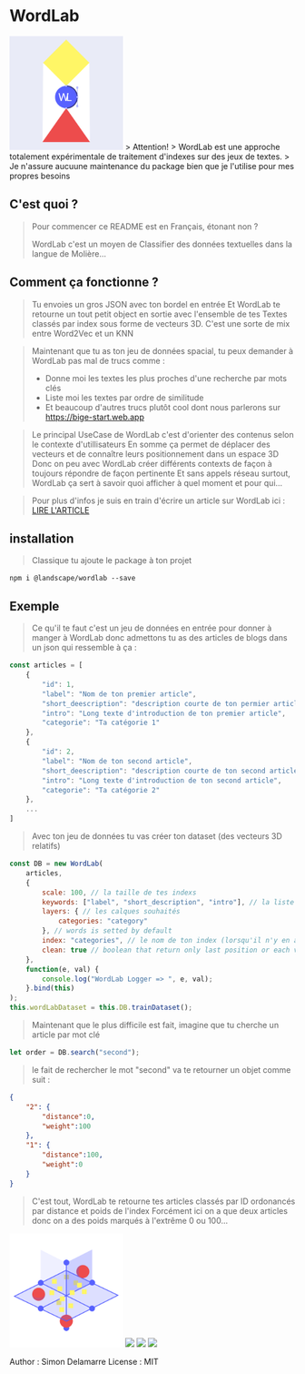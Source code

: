 # WordLab

<img src="./assets/wordlab.svg" style="width:200px;" width="200">
> Attention! 
> WordLab est une approche totalement expérimentale de traitement d'indexes sur des jeux de textes.
> Je n'assure aucuune maintenance du package bien que je l'utilise pour mes propres besoins

## C'est quoi ?

> Pour commencer ce README est en Français, étonant non ?
> 
> WordLab c'est un moyen de Classifier des données textuelles dans la langue de Molière...

## Comment ça fonctionne ?

> Tu envoies un gros JSON avec ton bordel en entrée
> Et WordLab te retourne un tout petit object en sortie avec l'ensemble de tes Textes classés par index sous forme de vecteurs 3D.
> C'est une sorte de mix entre Word2Vec et un KNN

> Maintenant que tu as ton jeu de données spacial, tu peux demander à WordLab pas mal de trucs comme :
>    - Donne moi les textes les plus proches d'une recherche par mots clés
>    - Liste moi les textes par ordre de similitude
>    - Et beaucoup d'autres trucs plutôt cool dont nous parlerons sur https://bige-start.web.app

> Le principal UseCase de WordLab c'est d'orienter des contenus selon le contexte d'utillisateurs
> En somme ça permet de déplacer des vecteurs et de connaître leurs positionnement dans un espace 3D
> Donc on peu avec WordLab créer différents contexts de façon à toujours répondre de façon pertinente 
> Et sans appels réseau surtout, WordLab ça sert à savoir quoi afficher à quel moment et pour qui...

> Pour plus d'infos je suis en train d'écrire un article sur WordLab ici :
> [LIRE L'ARTICLE](https://bige-start.web.app/feeds/wordlab-la-base-de-donnee-vectorielle-cree-specialement-pour-bige)

## installation

> Classique tu ajoute le package à ton projet
```
npm i @landscape/wordlab --save
```

## Exemple

> Ce qu'il te faut c'est un jeu de données en entrée pour donner à manger à WordLab 
> donc admettons tu as des articles de blogs dans un json qui ressemble à ça :

```javascript
const articles = [
    {
        "id": 1,
        "label": "Nom de ton premier article",
        "short_deescription": "description courte de ton permier article",
        "intro": "Long texte d'introduction de ton premier article",
        "categorie": "Ta catégorie 1"
    },
    {
        "id": 2,
        "label": "Nom de ton second article",
        "short_deescription": "description courte de ton second article",
        "intro": "Long texte d'introduction de ton second article",
        "categorie": "Ta catégorie 2"
    },
    ...
]
```

> Avec ton jeu de données tu vas créer ton dataset (des vecteurs 3D relatifs)

```javascript
const DB = new WordLab(
    articles,
    {
        scale: 100, // la taille de tes indexs
        keywords: ["label", "short_description", "intro"], // la liste des labels de type String à parser
        layers: { // les calques souhaités
            categories: "category"
        }, // words is setted by default
        index: "categories", // le nom de ton index (lorsqu'il n'y en a qu'un seul, oui oui on peu en avoir plusieurs...)
        clean: true // boolean that return only last position or each vectors evolutions
    },
    function(e, val) {
        console.log("WordLab Logger => ", e, val);
    }.bind(this)
);
this.wordLabDataset = this.DB.trainDataset();
```

> Maintenant que le plus difficile est fait, imagine que tu cherche un article par mot clé

```javascript
let order = DB.search("second");
```

> le fait de rechercher le mot "second" va te retourner un objet comme suit :

```json
{
    "2": {
        "distance":0,
        "weight":100
    },
    "1": {
        "distance":100,
        "weight":0
    }
}
```

> C'est tout, WordLab te retourne tes articles classés par ID ordonancés par distance et poids de l'index
> Forcément ici on a que deux articles donc on a des poids marqués à l'extrême 0 ou 100...

<img src="./assets/wordlab_bilateration.svg" style="width:200px;" width="200">
<img src="./assets/wordlab_trilateration.svg.svg" style="width:200px;" width="200">
<img src="./assets/wordlab_quadrilateration.svg.svg" style="width:200px;" width="200">
<img src="./assets/wordlab_search_resuult.svg.svg.svg" style="width:200px;" width="200">

Author : Simon Delamarre
License : MIT